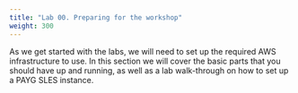 ```yaml
---
title: "Lab 00. Preparing for the workshop"
weight: 300
---
```


<!--
Copyright Amazon.com, Inc. or its affiliates. All Rights Reserved.
SPDX-License-Identifier: MIT-0
-->

As we get started with the labs, we will need to set up the required AWS infrastructure to use. In this section we will cover the basic parts that you should have up and running, as well as a lab walk-through on how to set up a PAYG SLES instance.